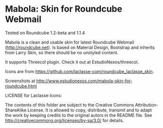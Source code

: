 Mabola: Skin for Roundcube Webmail
==================================

Tested on Roundcube 1.2-beta and 1.1.4

Mabola is a clean and usable skin for latest Roundcube Webmail (http://roundcube.net). Is based on Material Design, Bootstrap and inherits from Larry Skin, so there should be no unstyled content.

It supports Threecol plugin. Check it out at EstudioNexos/threecol.

Icons are from https://github.com/laclasse-com/roundcube_laclasse_skin.

Screenshots at http://www.estudionexos.com/mabola-skin-for-roundcube.html

LICENSE for Laclasse Icons:

The contents of this folder are subject to the Creative Commons
Attribution-ShareAlike License. It is allowed to copy, distribute,
transmit and to adapt the work by keeping credits to the original
autors in the README file.
See http://creativecommons.org/licenses/by-sa/3.0/ for details.
